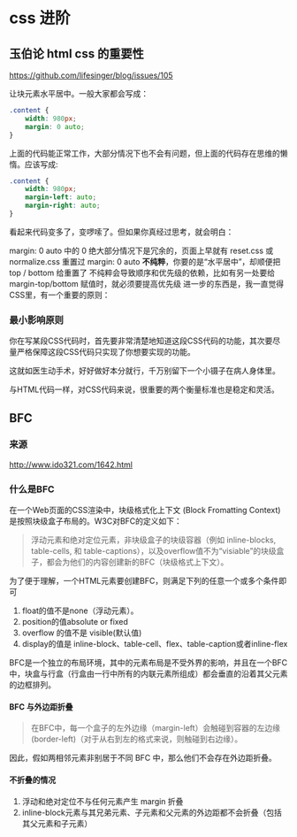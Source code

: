 # css 进阶
## 玉伯论 html css 的重要性
https://github.com/lifesinger/blog/issues/105

让块元素水平居中。一般大家都会写成：

```css
.content {
    width: 980px;
    margin: 0 auto;
}
```

上面的代码能正常工作，大部分情况下也不会有问题，但上面的代码存在思维的懒惰。应该写成:
```css
.content {
    width: 980px;
    margin-left: auto;
    margin-right: auto;
}
```

看起来代码变多了，变啰嗦了。但如果你真经过思考，就会明白：

margin: 0 auto 中的 0 绝大部分情况下是冗余的，页面上早就有 reset.css 或 normalize.css 重置过
margin: 0 auto **不纯粹**，你要的是“水平居中”，却顺便把 top / bottom 给重置了
不纯粹会导致顺序和优先级的依赖，比如有另一处要给 margin-top/bottom 赋值时，就必须要提高优先级
进一步的东西是，我一直觉得CSS里，有一个重要的原则：

### **最小影响原则**

你在写某段CSS代码时，首先要非常清楚地知道这段CSS代码的功能，其次要尽量严格保障这段CSS代码只实现了你想要实现的功能。

这就如医生动手术，好好做好本分就行，千万别留下一个小镊子在病人身体里。

与HTML代码一样，对CSS代码来说，很重要的两个衡量标准也是稳定和灵活。

## BFC
### 来源
http://www.ido321.com/1642.html

### 什么是BFC
在一个Web页面的CSS渲染中，块级格式化上下文 (Block Fromatting Context)是按照块级盒子布局的。W3C对BFC的定义如下：

> 浮动元素和绝对定位元素，非块级盒子的块级容器（例如 inline-blocks, table-cells, 和 table-captions），以及overflow值不为“visiable”的块级盒子，都会为他们的内容创建新的BFC（块级格式上下文）。

为了便于理解，一个HTML元素要创建BFC，则满足下列的任意一个或多个条件即可

1. float的值不是none（浮动元素）。
2. position的值absolute or fixed
3. overflow 的值不是 visible(默认值)
4. display的值是 inline-block、table-cell、flex、table-caption或者inline-flex

BFC是一个独立的布局环境，其中的元素布局是不受外界的影响，并且在一个BFC中，块盒与行盒（行盒由一行中所有的内联元素所组成）都会垂直的沿着其父元素的边框排列。

#### BFC 与外边距折叠

> 在BFC中，每一个盒子的左外边缘（margin-left）会触碰到容器的左边缘(border-left)（对于从右到左的格式来说，则触碰到右边缘）。

因此，假如两相邻元素非别居于不同 BFC 中，那么他们不会存在外边距折叠。

#### 不折叠的情况

1. 浮动和绝对定位不与任何元素产生 margin 折叠
2. inline-block元素与其兄弟元素、子元素和父元素的外边距都不会折叠（包括其父元素和子元素）
